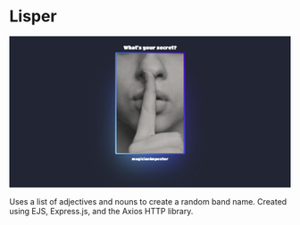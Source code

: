 # Lisper
![Screenshot of Website](./public/images/lisper.png)

Uses a list of adjectives and nouns to create a random band name. Created using EJS, Express.js, and the Axios HTTP library.